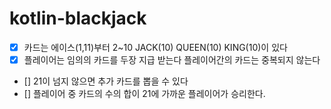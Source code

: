 # kotlin-blackjack

- [x] 카드는 에이스(1,11)부터 2~10 JACK(10) QUEEN(10) KING(10)이 있다
- [x] 플레이어는 임의의 카드를 두장 지급 받는다 플레이어간의 카드는 중복되지 않는다
- [] 21이 넘지 않으면 추가 카드를 뽑을 수 있다
- [] 플레이어 중 카드의 수의 합이 21에 가까운 플레이어가 승리한다.